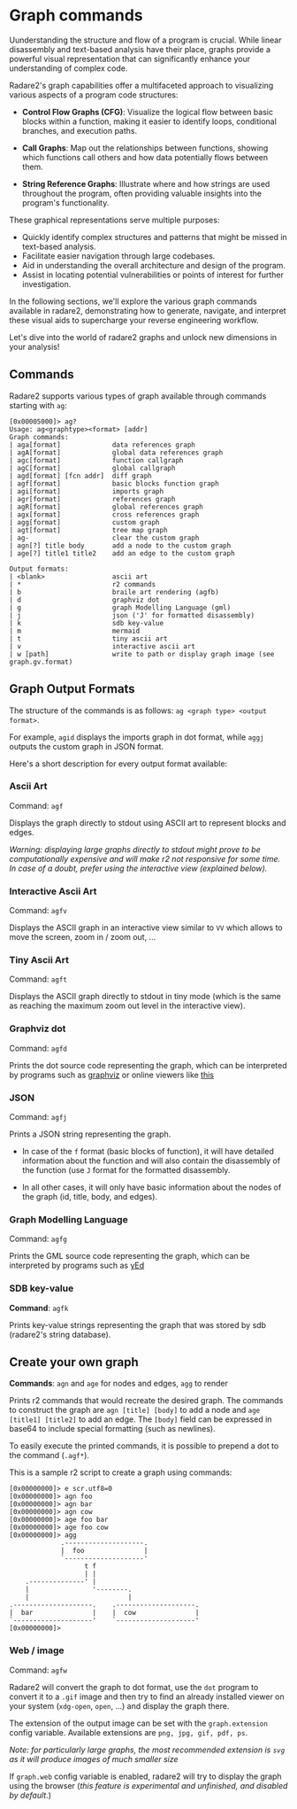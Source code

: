 # Graph commands

Uunderstanding the structure and flow of a program is crucial. While linear disassembly and text-based analysis have their place, graphs provide a powerful visual representation that can significantly enhance your understanding of complex code.

Radare2's graph capabilities offer a multifaceted approach to visualizing various aspects of a program code structures:

* **Control Flow Graphs (CFG)**: Visualize the logical flow between basic blocks within a function, making it easier to identify loops, conditional branches, and execution paths.

* **Call Graphs**: Map out the relationships between functions, showing which functions call others and how data potentially flows between them.

* **String Reference Graphs**: Illustrate where and how strings are used throughout the program, often providing valuable insights into the program's functionality.

These graphical representations serve multiple purposes:

- Quickly identify complex structures and patterns that might be missed in text-based analysis.
- Facilitate easier navigation through large codebases.
- Aid in understanding the overall architecture and design of the program.
- Assist in locating potential vulnerabilities or points of interest for further investigation.

In the following sections, we'll explore the various graph commands available in radare2, demonstrating how to generate, navigate, and interpret these visual aids to supercharge your reverse engineering workflow.

Let's dive into the world of radare2 graphs and unlock new dimensions in your analysis!

## Commands

Radare2 supports various types of graph available through commands starting with `ag`:

```
[0x00005000]> ag?
Usage: ag<graphtype><format> [addr]
Graph commands:
| aga[format]             data references graph
| agA[format]             global data references graph
| agc[format]             function callgraph
| agC[format]             global callgraph
| agd[format] [fcn addr]  diff graph
| agf[format]             basic blocks function graph
| agi[format]             imports graph
| agr[format]             references graph
| agR[format]             global references graph
| agx[format]             cross references graph
| agg[format]             custom graph
| agt[format]             tree map graph
| ag-                     clear the custom graph
| agn[?] title body       add a node to the custom graph
| age[?] title1 title2    add an edge to the custom graph

Output formats:
| <blank>                 ascii art
| *                       r2 commands
| b                       braile art rendering (agfb)
| d                       graphviz dot
| g                       graph Modelling Language (gml)
| j                       json ('J' for formatted disassembly)
| k                       sdb key-value
| m                       mermaid
| t                       tiny ascii art
| v                       interactive ascii art
| w [path]                write to path or display graph image (see graph.gv.format)
```

## Graph Output Formats

The structure of the commands is as follows: `ag <graph type> <output format>`.

For example, `agid` displays the imports graph in dot format, while `aggj`
outputs the custom graph in JSON format.

Here's a short description for every output format available:

### Ascii Art 

Command: `agf`

Displays the graph directly to stdout using ASCII art to represent blocks and edges.

_Warning: displaying large graphs directly to stdout might prove to be computationally expensive and will make r2 not responsive for some time. In case of a doubt, prefer using the interactive view (explained below)._

### Interactive Ascii Art

Command: `agfv`

Displays the ASCII graph in an interactive view similar to `VV` which allows to move the screen, zoom in / zoom out, ...

### Tiny Ascii Art

Command: `agft`

Displays the ASCII graph directly to stdout in tiny mode (which is the same as reaching the maximum zoom out level in the interactive view).

### Graphviz dot

Command: `agfd`

Prints the dot source code representing the graph, which can be interpreted by programs such as [graphviz](https://graphviz.gitlab.io/download/) or online viewers like [this](http://www.webgraphviz.com/)

### JSON

Command: `agfj`

Prints a JSON string representing the graph.

- In case of the `f` format (basic blocks of function), it will have detailed information about the function and will also contain the disassembly of the function (use `J` format for the formatted disassembly.

- In all other cases, it will only have basic information about the nodes of the graph (id, title, body, and edges).

### Graph Modelling Language

Command: `agfg`

Prints the GML source code representing the graph, which can be interpreted by programs such as [yEd](https://www.yworks.com/products/yed/download)

### SDB key-value

**Command**: `agfk`

Prints key-value strings representing the graph that was stored by sdb (radare2's string database).

## Create your own graph

**Commands**: `agn` and `age` for nodes and edges, `agg` to render

Prints r2 commands that would recreate the desired graph. The commands to construct the graph are `agn [title] [body]` to add a node and `age [title1] [title2]` to add an edge.
The `[body]` field can be expressed in base64 to include special formatting (such as newlines).

To easily execute the printed commands, it is possible to prepend a dot to the command (`.agf*`).

This is a sample r2 script to create a graph using commands:

```
[0x00000000]> e scr.utf8=0
[0x00000000]> agn foo
[0x00000000]> agn bar
[0x00000000]> agn cow
[0x00000000]> age foo bar
[0x00000000]> age foo cow
[0x00000000]> agg
             .--------------------.
             |  foo               |
             `--------------------'
                   t f
                   | |
    .--------------' |
    |                '--------.
    |                         |
.--------------------.    .--------------------.
|  bar               |    |  cow               |
`--------------------'    `--------------------'
[0x00000000]>
```

### Web / image

Command: `agfw`

Radare2 will convert the graph to dot format, use the `dot` program to convert it to a `.gif` image and then try to find an already installed viewer on your system (`xdg-open`, `open`, ...) and display the graph there.

The extension of the output image can be set with the `graph.extension` config variable. Available extensions are `png, jpg, gif, pdf, ps`.

_Note: for particularly large graphs, the most recommended extension is `svg` as it will produce images of much smaller size_

If `graph.web` config variable is enabled, radare2 will try to display the graph using the browser (_this feature is experimental and unfinished, and
disabled by default._)
